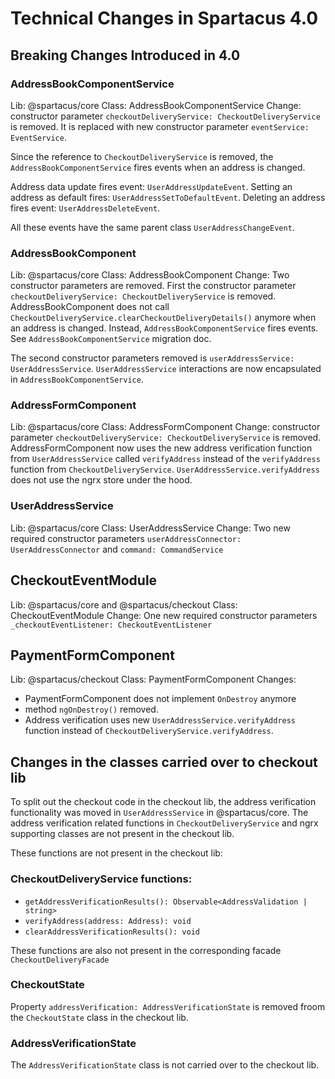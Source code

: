 # Technical Changes in Spartacus 4.0

## Breaking Changes Introduced in 4.0

### AddressBookComponentService
Lib: @spartacus/core
Class: AddressBookComponentService
Change: constructor parameter `checkoutDeliveryService: CheckoutDeliveryService` is removed.
It is replaced with new constructor parameter `eventService: EventService`.

Since the reference to `CheckoutDeliveryService` is removed, the `AddressBookComponentService` fires events when an address is changed.

Address data update fires event: `UserAddressUpdateEvent`.
Setting an address as default fires: `UserAddressSetToDefaultEvent`.
Deleting an address fires event: `UserAddressDeleteEvent`.

All these events have the same parent class `UserAddressChangeEvent`.

### AddressBookComponent
Lib: @spartacus/core
Class: AddressBookComponent
Change: Two constructor parameters are removed.  First the constructor parameter `checkoutDeliveryService: CheckoutDeliveryService` is removed.
AddressBookComponent does not call `CheckoutDeliveryService.clearCheckoutDeliveryDetails()` anymore when an address is changed.  Instead, `AddressBookComponentService` fires events.  See `AddressBookComponentService` migration doc.

The second constructor parameters removed is `userAddressService: UserAddressService`. `UserAddressService` interactions are now encapsulated in `AddressBookComponentService`.


### AddressFormComponent
Lib: @spartacus/core
Class: AddressFormComponent
Change: constructor parameter `checkoutDeliveryService: CheckoutDeliveryService` is removed.
AddressFormComponent now uses the new address verification function from  `UserAddressService` called `verifyAddress` instead of the `verifyAddress` function from `CheckoutDeliveryService`.  `UserAddressService.verifyAddress` does not use the ngrx store under the hood.


### UserAddressService
Lib: @spartacus/core
Class: UserAddressService
Change: Two new required constructor parameters `userAddressConnector: UserAddressConnector` and `command: CommandService`

## CheckoutEventModule
Lib: @spartacus/core and  @spartacus/checkout
Class: CheckoutEventModule
Change: One new required constructor parameters `_checkoutEventListener: CheckoutEventListener`

## PaymentFormComponent
Lib: @spartacus/checkout
Class: PaymentFormComponent
Changes: 
- PaymentFormComponent does not implement `OnDestroy` anymore
- method `ngOnDestroy()` removed.
- Address verification uses new `UserAddressService.verifyAddress` function instead of `CheckoutDeliveryService.verifyAddress`. 


## Changes in the classes carried over to checkout lib

To split out the checkout code in the checkout lib, the address verification functionality
was moved in `UserAddressService` in @spartacus/core.  The address verification related functions in `CheckoutDeliveryService` and ngrx supporting classes are not present in the checkout lib.

These functions are not present in the checkout lib:
### CheckoutDeliveryService functions:
- `getAddressVerificationResults(): Observable<AddressValidation | string>`
- `verifyAddress(address: Address): void`
- `clearAddressVerificationResults(): void`

These functions are also not present in the corresponding facade `CheckoutDeliveryFacade`

### CheckoutState
Property `addressVerification: AddressVerificationState` is removed froom the `CheckoutState` class in the checkout lib.

### AddressVerificationState
The `AddressVerificationState` class is not carried over to the checkout lib.



